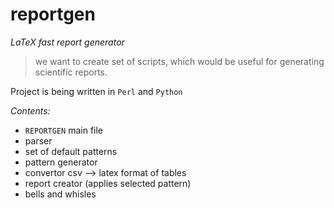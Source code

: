 # reportgen
*LaTeX fast report generator*

>we want to create set of scripts, which would 
>be useful for generating scientific reports.

Project is being written in `Perl` and `Python`

*Contents:*
- `REPORTGEN` main file
- parser
- set of default patterns
- pattern generator 
- convertor csv --> latex format of tables
- report creator (applies selected pattern)
- bells and whisles
